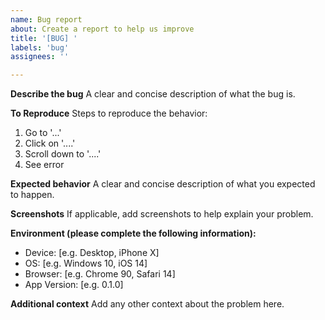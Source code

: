 ```yaml
---
name: Bug report
about: Create a report to help us improve
title: '[BUG] '
labels: 'bug'
assignees: ''

---
```


**Describe the bug**
A clear and concise description of what the bug is.

**To Reproduce**
Steps to reproduce the behavior:
1. Go to '...'
2. Click on '....'
3. Scroll down to '....'
4. See error

**Expected behavior**
A clear and concise description of what you expected to happen.

**Screenshots**
If applicable, add screenshots to help explain your problem.

**Environment (please complete the following information):**
 - Device: [e.g. Desktop, iPhone X]
 - OS: [e.g. Windows 10, iOS 14]
 - Browser: [e.g. Chrome 90, Safari 14]
 - App Version: [e.g. 0.1.0]

**Additional context**
Add any other context about the problem here.